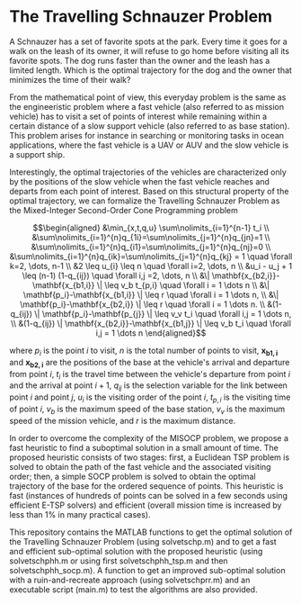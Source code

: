 # The Travelling Schnauzer Problem

A Schnauzer has a set of favorite spots at the park. Every time it goes for a walk on the leash of its owner, it will refuse to go home before visiting all its favorite spots. The dog runs faster than the owner and the leash has a limited length. Which is the optimal trajectory for the dog and the owner that minimizes the time of their walk?

From the mathematical point of view, this everyday problem is the same as the engineeristic problem where a fast vehicle (also referred to as mission vehicle) has to visit a set of points of interest while remaining within a certain distance of a slow support vehicle (also referred to as base station). This problem arises for instance in searching or monitoring tasks in ocean applications, where the fast vehicle is a UAV or AUV and the slow vehicle is a support ship. 

Interestingly, the optimal trajectories of the vehicles are characterized only by the positions of the slow vehicle when the fast vehicle reaches and departs from each point of interest. Based on this structural property of the optimal trajectory, we can formalize the Travelling Schnauzer Problem as the Mixed-Integer Second-Order Cone Programming problem
```math
\begin{aligned}
&\min_{x,t,q,u} \sum\nolimits_{i=1}^{n-1} t_i \\ 
&\sum\nolimits_{i=1}^{n}q_{1i}=\sum\nolimits_{j=1}^{n}q_{jn}=1 \\
&\sum\nolimits_{i=1}^{n}q_{i1}=\sum\nolimits_{j=1}^{n}q_{nj}=0 \\
&\sum\nolimits_{i=1}^{n}q_{ik}=\sum\nolimits_{j=1}^{n}q_{kj} = 1 \quad \forall k=2, \dots, n-1 \\
&2 \leq u_{i} \leq n \quad \forall i=2, \dots, n \\
&u_i - u_j + 1 \leq (n-1) (1-q_{ij}) \quad \forall i,j =2, \dots, n \\
&\| \mathbf{x_{b2,i}}-\mathbf{x_{b1,i}} \| \leq v_b t_{p,i}  \quad \forall i = 1 \dots n \\
&\| \mathbf{p_i}-\mathbf{x_{b1,i}} \| \leq r \quad \forall i = 1 \dots n, \\
&\| \mathbf{p_i}-\mathbf{x_{b2,i}} \| \leq r \quad \forall i = 1 \dots n. \\
&(1-q_{ij}) \| \mathbf{p_i}-\mathbf{p_{j}} \| \leq v_v t_i  \quad \forall i,j = 1 \dots n, \\
&(1-q_{ij}) \| \mathbf{x_{b2,i}}-\mathbf{x_{b1,j}} \| \leq v_b t_i \quad \forall i,j = 1 \dots n
\end{aligned}
```
where $p_i$ is the point $i$ to visit, $n$ is the total number of points to visit, $\mathbf{x_{b1,i}}$ and $\mathbf{x_{b2,i}}$ are the positions of the base at the vehicle's arrival and departure from point $i$, $t_i$ is the travel time between the vehicle's departure from point $i$ and the arrival at point $i+1$, $q_{ij}$ is the selection variable for the link between point $i$ and point $j$, $u_i$ is the visiting order of the point $i$, $t_{p,i}$ is the visiting time of point $i$, $v_b$ is the maximum speed of the base station, $v_v$ is the maximum speed of the mission vehicle, and $r$ is the maximum distance. 

In order to overcome the complexity of the MISOCP problem, we propose a fast heuristic to find a suboptimal solution in a small amount of time. The proposed heuristic consists of two stages: first, a Euclidean TSP problem is solved to obtain the path of the fast vehicle and the associated visiting order; then, a simple SOCP problem is solved to obtain the optimal trajectory of the base for the ordered sequence of points. This heuristic is fast (instances of hundreds of points can be solved in a few seconds using efficient E-TSP solvers) and efficient (overall mission time is increased by less than 1% in many practical cases). 

This repository contains the MATLAB functions to get the optimal solution of the Travelling Schnauzer Problem (using solvetschp.m) and to get a fast and efficient sub-optimal solution with the proposed heuristic (using solvetschphh.m or using first solvetschphh_tsp.m and then solvetschphh_socp.m). A function to get an improved sub-optimal solution with a ruin-and-recreate approach (using solvetschprr.m) and an executable script (main.m) to test the algorithms are also provided. 
